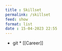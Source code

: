 ```yaml
---
title : Skillset
permalink: /skillset
feed: show
format: list
date : 15-04-2023 22:55
---
```

* git
	* 
[[Career]]

